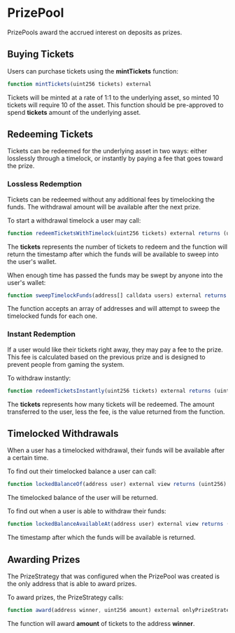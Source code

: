 # PrizePool

PrizePools award the accrued interest on deposits as prizes.

## Buying Tickets

Users can purchase tickets using the **mintTickets** function:

```javascript
function mintTickets(uint256 tickets) external
```

Tickets will be minted at a rate of 1:1 to the underlying asset, so minted 10 tickets will require 10 of the asset.  This function should be pre-approved to spend **tickets** amount of the underlying asset.

## Redeeming Tickets

Tickets can be redeemed for the underlying asset in two ways: either losslessly through a timelock, or instantly by paying a fee that goes toward the prize.

### Lossless Redemption

Tickets can be redeemed without any additional fees by timelocking the funds.  The withdrawal amount will be available after the next prize.

To start a withdrawal timelock a user may call:

```javascript
function redeemTicketsWithTimelock(uint256 tickets) external returns (uint256)
```

The **tickets** represents the number of tickets to redeem and the function will return the timestamp after which the funds will be available to sweep into the user's wallet.

When enough time has passed the funds may be swept by anyone into the user's wallet:

```javascript
function sweepTimelockFunds(address[] calldata users) external returns (uint256)
```

The function accepts an array of addresses and will attempt to sweep the timelocked funds for each one.

### Instant Redemption

If a user would like their tickets right away, they may pay a fee to the prize.  This fee is calculated based on the previous prize and is designed to prevent people from gaming the system.

To withdraw instantly:

```javascript
function redeemTicketsInstantly(uint256 tickets) external returns (uint256)
```

The **tickets** represents how many tickets will be redeemed.  The amount transferred to the user, less the fee, is the value returned from the function.

## Timelocked Withdrawals

When a user has a timelocked withdrawal, their funds will be available after a certain time.

To find out their timelocked balance a user can call:

```javascript
function lockedBalanceOf(address user) external view returns (uint256)
```

The timelocked balance of the user will be returned.

To find out when a user is able to withdraw their funds:

```javascript
function lockedBalanceAvailableAt(address user) external view returns (uint256)
```

The timestamp after which the funds will be available is returned.

## Awarding Prizes

The PrizeStrategy that was configured when the PrizePool was created is the only address that is able to award prizes.

To award prizes, the PrizeStrategy calls:

```javascript
function award(address winner, uint256 amount) external onlyPrizeStrategy
```

The function will award **amount** of tickets to the address **winner**.

